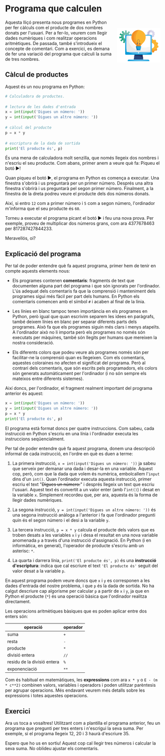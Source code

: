 # Programa que calculen

<img src='./programes-que-calculen.png' style='width: 10em; float: right; margin: 2em 0 1em 1em;'/>

Aquesta lliçó presenta nous programes en Python per fer càlculs com el producte de dos nombres donats per l'usuari. Per a fer-lo, veurem com llegir dades numèriques i com realitzar operacions aritmètiques. De passada, també s'introdueix el concepte de comentari. Com a exercici, es demana de fer una variació del programa que calculi la suma de tres nombres.

## Càlcul de productes

Aquest és un nou programa en Python:

```python
# Calculadora de productes.

# lectura de les dades d'entrada
x = int(input('Digues un número: '))
y = int(input('Digues un altre número: '))

# càlcul del producte
p = x * y

# escriptura de la dada de sortida
print('El producte és', p)
```

És una mena de calculadora molt senzilla, que només llegeix dos nombres i n'escriu el seu producte. Com abans, primer anem a veure què fa: Piqueu el botó ▶!

<PyWeb
:code="`\# Calculadora de productes.\n
\# lectura de les dades d'entrada
x = int(input('Digues un número: '))
y = int(input('Digues un altre número: '))\n
\# càlcul del producte
p = x * y\n
\# escriptura de la dada de sortida
print('El producte és', p)`"
:height="400"
/>

Quan piqueu el botó ▶, el programa en Python es comença a executar. Una finestra s'obrirà i us preguntarà per un primer número. Després una altra finestra s'obrirà i us preguntarà pel segon primer número. Finalment, a la finestra de la dreta podreu veure el producte dels dos números donats.

Així, si entro `12` com a primer número i `5` com a segon número, l'ordinador m'informa que el seu producte és `60`.

Torneu a executar el programa picant el botó ▶ i feu una nova prova. Per exemple, proveu de multiplicar dos números grans, com ara 4377678463 per 817287427844233.

Meravellós, oi?

## Explicació del programa

Per tal de poder entendre què fa aquest programa, primer hem de tenir en compte aquests elements nous:

-   Els programes contenen **comentaris**: fragments de text que documenten alguna part del programa i que són ignorats per l'ordinador. L'ús adequat dels comentaris fa que la comprensió i manteniment dels programes sigui més fàcil per part dels humans. En Python els comentaris comencen amb el símbol `#` i acaben al final de la línia.

-   Les línies en blanc tampoc tenen importància en els programes en Python, però igual que quan escrivim separem les idees en paràgrafs, també deixem línies en blanc per separar diferents parts dels programes. Això fa que els programes siguin més clars i menys atapeïts. A l'ordinador això no li importa però els programes no només són executats per màquines, també són llegits per humans que mereixen la nostra consideració.

-   Els diferents colors que podeu veure als programes només són per facilitar-ne la comprensió quan es llegeixen. Com els comentaris, aquestes coloraines no afecten el significat del programa. Però al contrari dels comentaris, que són escrits pels programadors, els colors són generats automàticament per l'ordinador (i no són sempre els mateixos entre diferents sistemes).

Així doncs, per l'ordinador, el fragment realment important del programa anterior és aquest:

```python
x = int(input('Digues un número: '))
y = int(input('Digues un altre número: '))
p = x * y
print('El producte és', p)
```

El programa està format doncs per quatre instruccions. Com sabeu, cada instrucció en Python s'escriu en una línia i l'ordinador executa les instruccions seqüencialment.

Per tal de poder entendre què fa aquest programa, donem una descripció informal de cada instrucció, en l'ordre en què es duen a terme:

1. La primera instrucció, `x = int(input('Digues un número: '))` ja sabeu que serveix per demanar una dada i desar-la en una variable. Aquest cop, però, com que la dada que volem és numèrica, embolcallem l'`input` dins d'un `int()`. Quan l'ordinador executa aquesta instrucció, primer escriu el text "~~Digues un número:~~" i després llegeix un text que escriu l'usuari. Aquest text és convertit a un valor enter (amb l'`int()`) i desat en la variable `x`. Simplement recordeu que, per ara, aquesta és la forma de llegir dades numèriques.

2. La segona instrucció, `y = int(input('Digues un altre número: '))` és una segona instrucció anàloga a l'anterior i fa que l'ordinador pregunti quin és el segon número i el desi a la variable `y`.

3. La tercera instrucció, `p = x * y` calcula el producte dels valors que es troben desats a les variables `x` i `y` i desa el resultat en una nova variable anomenada `p` a través d'una instrucció d'assignació. En Python (i en informàtica, en general), l'operador de producte s'escriu amb un asterisc: `*`.

4. La quarta i darrera línia, `print('El producte és', p)` és una **instrucció d'escriptura**: indica que cal escriure el text `'El producte és'` seguit del valor desat a la variable `p`.

En aquest programa podem veure doncs que `x` i `y` es corresponen a les dades d'entrada del nostre problema, i que `p` és la dada de sortida. No ha calgut descriure cap algorisme per calcular `p` a partir de `x` i `y`, ja que en Python el producte (`*`) és una operació bàsica que l'ordinador realitza directament.

Les operacions aritmètiques bàsiques que es poden aplicar entre dos enters són:

| operació                    | operador |
| --------------------------- | -------- |
| suma                        | `+`      |
| resta                       | `-`      |
| producte                    | `*`      |
| divisió entera              | `//`     |
| residu de la divisió entera | `%`      |
| exponenciació               | `**`     |

Com és habitual en matemàtiques, les **expressions** com ara `x * y` o `E - (m * c**2)` combinen valors, variables i operadors i poden utilitzar parèntesis per agrupar operacions. Més endavant veurem més detalls sobre les expressions i totes aquestes operacions.

## Exercici

Ara us toca a vosaltres! Utilitzant com a plantilla el programa anterior, feu un programa que pregunti per tres enters i n'escrigui la seva suma. Per exemple, si el programa llegeix 12, 20 i 3 haurà d'escriure 35.

Espero que ho us en sortiu! Aquest cop cal llegir tres números i calcular la seva suma. No oblideu ajustar els comentaris.

<PyWeb
:sol="`\# Calculadora de sumes.\n
\# lectura de les dades d'entrada
x = int(input('Digues un primer número: '))
y = int(input('Digues un segon número: '))\n
z = int(input('Digues un tercer número: '))\n
\# càlcul de la suma
s = x + y + z\n
\# escriptura de la dada de sortida
print('La seva suma és', s)`"
:height="400"/>

<Autors autors="jpetit"/>
